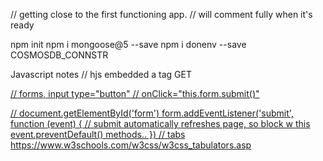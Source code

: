 // getting close to the first functioning app.
// will comment fully when it's ready

npm init
npm i mongoose@5 --save
npm i donenv --save
COSMOSDB_CONNSTR

Javascript notes
// hjs embedded a tag GET
<a href="/routes/home/gotit/{{id}}">

// forms, input type="button"
// onClick="this.form.submit()"

// document.getElementById('form')
form.addEventListener('submit', function (event) {
    // submit automatically refreshes page, so block w this
    event.preventDefault()
    methods..
})
//  tabs
https://www.w3schools.com/w3css/w3css_tabulators.asp